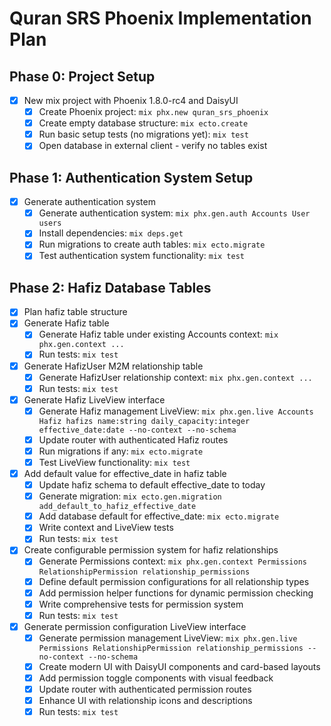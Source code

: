 # Quran SRS Phoenix Implementation Plan

## Phase 0: Project Setup
- [x] New mix project with Phoenix 1.8.0-rc4 and DaisyUI
  - [x] Create Phoenix project: `mix phx.new quran_srs_phoenix`
  - [x] Create empty database structure: `mix ecto.create`
  - [x] Run basic setup tests (no migrations yet): `mix test`
  - [x] Open database in external client - verify no tables exist

## Phase 1: Authentication System Setup
- [x] Generate authentication system
  - [x] Generate authentication system: `mix phx.gen.auth Accounts User users`
  - [x] Install dependencies: `mix deps.get`
  - [x] Run migrations to create auth tables: `mix ecto.migrate`
  - [x] Test authentication system functionality: `mix test`

## Phase 2: Hafiz Database Tables
- [x] Plan hafiz table structure
- [x] Generate Hafiz table
  - [x] Generate Hafiz table under existing Accounts context: `mix phx.gen.context ...`
  - [x] Run tests: `mix test`
- [x] Generate HafizUser M2M relationship table
  - [x] Generate HafizUser relationship context: `mix phx.gen.context ...`
  - [x] Run tests: `mix test`
- [x] Generate Hafiz LiveView interface
  - [x] Generate Hafiz management LiveView: `mix phx.gen.live Accounts Hafiz hafizs name:string daily_capacity:integer effective_date:date --no-context --no-schema`
  - [x] Update router with authenticated Hafiz routes
  - [x] Run migrations if any: `mix ecto.migrate`
  - [x] Test LiveView functionality: `mix test`
- [x] Add default value for effective_date in hafiz table
  - [x] Update hafiz schema to default effective_date to today
  - [x] Generate migration: `mix ecto.gen.migration add_default_to_hafiz_effective_date`
  - [x] Add database default for effective_date: `mix ecto.migrate`
  - [x] Write context and LiveView tests
  - [x] Run tests: `mix test`
- [x] Create configurable permission system for hafiz relationships
  - [x] Generate Permissions context: `mix phx.gen.context Permissions RelationshipPermission relationship_permissions`
  - [x] Define default permission configurations for all relationship types
  - [x] Add permission helper functions for dynamic permission checking
  - [x] Write comprehensive tests for permission system
  - [x] Run tests: `mix test`
- [x] Generate permission configuration LiveView interface
  - [x] Generate permission management LiveView: `mix phx.gen.live Permissions RelationshipPermission relationship_permissions --no-context --no-schema`
  - [x] Create modern UI with DaisyUI components and card-based layouts
  - [x] Add permission toggle components with visual feedback
  - [x] Update router with authenticated permission routes
  - [x] Enhance UI with relationship icons and descriptions
  - [x] Run tests: `mix test`
